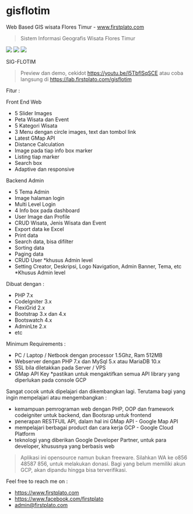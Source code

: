 # gisflotim
Web Based GIS wisata Flores Timur - www.firstplato.com

> Sistem Informasi Geografis Wisata Flores Timur

<img src="https://img.shields.io/github/license/ipang-dwi/xdesktop.svg" /> <img src="https://img.shields.io/badge/lab-firstplato.com-red.svg" /> <img src="https://img.shields.io/badge/need-donation-brightgreen.svg" />

SIG-FLOTIM

> Preview dan demo, cekidot https://youtu.be/l5TbflSqSCE atau coba langsung di https://lab.firstplato.com/gisflotim

Fitur :

Front End Web
- 5 Slider Images
- Peta Wisata dan Event
- 5 Kategori Wisata
- 3 Menu dengan circle images, text dan tombol link
- Latest GMap API
- Distance Calculation
- Image pada tiap info box marker
- Listing tiap marker
- Search box
- Adaptive dan responsive

Backend Admin
- 5 Tema Admin
- Image halaman login
- Multi Level Login
- 4 Info box pada dashboard
- User Image dan Profile
- CRUD Wisata, Jenis Wisata dan Event
- Export data ke Excel
- Print data
- Search data, bisa difilter
- Sorting data
- Paging data
- CRUD User *khusus Admin level
- Setting Creator, Deskripsi, Logo Navigation, Admin Banner, Tema, etc *Khusus Admin level

Dibuat dengan :
- PHP 7.x
- CodeIgniter 3.x
- FlexiGrid 2.x
- Bootstrap 3.x dan 4.x
- Bootswatch 4.x
- AdminLte 2.x
- etc

Minimum Requirements :
- PC / Laptop / Netbook dengan processor 1.5Ghz, Ram 512MB
- Webserver dengan PHP 7.x dan MySql 5.x atau MariaDB 10.x
- SSL bila diletakkan pada Server / VPS
- GMap API Key *pastikan untuk mengaktifkan semua API library yang diperlukan pada console GCP

Sangat cocok untuk dipelajari dan dikembangkan lagi. Terutama bagi yang ingin mempelajari atau mengembangkan :
- kemampuan pemrograman web dengan PHP, OOP dan framework codeigniter untuk backend, dan Bootsrap untuk frontend
- penerapan RESTFUlL API, dalam hal ini GMap API - Google Map API
- mempelajari berbagai product dan cara kerja GCP - Google Cloud Platform
- teknologi yang diberikan Google Developer Partner, untuk para developer, khususnya yang berbasis web

> Aplikasi ini opensource namun bukan freeware. Silahkan WA ke o856 48587 856, untuk melakukan donasi. Bagi yang belum memiliki akun GCP, akan dipandu hingga bisa terverifikasi.

Feel free to reach me on :
- https://www.firstplato.com
- https://www.facebook.com/firstplato
- admin@firstplato.com
